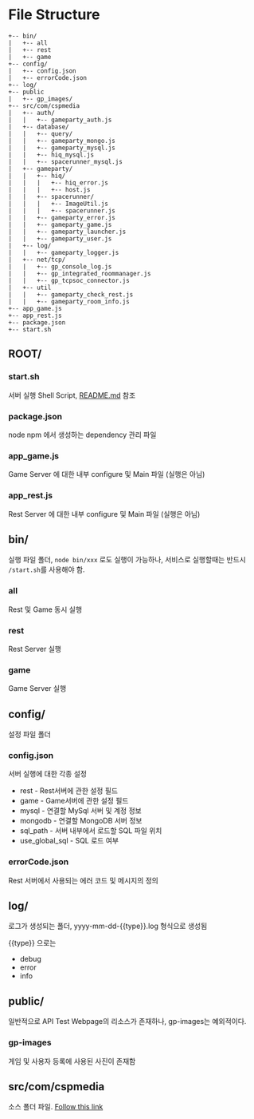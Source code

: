 # File Structure

	+-- bin/
	|   +-- all
	|   +-- rest
	|   +-- game
	+-- config/
	|   +-- config.json
	|   +-- errorCode.json
	+-- log/
	+-- public
	|   +-- gp_images/
	+-- src/com/cspmedia
	|   +-- auth/
	|   |   +-- gameparty_auth.js
	|   +-- database/
	|   |   +-- query/
	|   |   +-- gameparty_mongo.js
	|   |   +-- gameparty_mysql.js
	|   |   +-- hiq_mysql.js
	|   |   +-- spacerunner_mysql.js
	|   +-- gameparty/
	|   |   +-- hiq/
	|   |   |   +-- hiq_error.js
	|   |   |   +-- host.js
	|   |   +-- spacerunner/
	|   |   |   +-- ImageUtil.js
	|   |   |   +-- spacerunner.js
	|   |   +-- gameparty_error.js
	|   |   +-- gameparty_game.js
	|   |   +-- gameparty_launcher.js
	|   |   +-- gameparty_user.js
	|   +-- log/
	|   |   +-- gameparty_logger.js
	|   +-- net/tcp/
	|   |   +-- gp_console_log.js
	|   |   +-- gp_integrated_roommanager.js
	|   |   +-- gp_tcpsoc_connector.js
	|   +-- util
	|   |   +-- gameparty_check_rest.js
	|   |   +-- gameparty_room_info.js
	+-- app_game.js
	+-- app_rest.js
	+-- package.json
	+-- start.sh


## ROOT/

### start.sh

서버 실행 Shell Script, [README.md](../README.md) 참조

### package.json

node npm 에서 생성하는 dependency 관리 파일

### app_game.js

Game Server 에 대한 내부 configure 및 Main 파일 (실행은 아님)

### app_rest.js

Rest Server 에 대한 내부 configure 및 Main 파일 (실행은 아님)

## bin/

실행 파일 폴더, `node bin/xxx` 로도 실행이 가능하나, 서비스로 실행할때는 반드시 `/start.sh`를 사용해야 함.

### all

Rest 및 Game 동시 실행

### rest

Rest Server 실행

### game

Game Server 실행

## config/

설정 파일 폴더

### config.json

서버 실행에 대한 각종 설정

* rest - Rest서버에 관한 설정 필드
* game - Game서버에 관한 설정 필드
* mysql - 연결할 MySql 서버 및 계정 정보
* mongodb - 연결할 MongoDB 서버 정보
* sql_path - 서버 내부에서 로드할 SQL 파일 위치
* use_global_sql - SQL 로드 여부

### errorCode.json

Rest 서버에서 사용되는 에러 코드 및 메시지의 정의

## log/

로그가 생성되는 폴더, yyyy-mm-dd-{{type}}.log 형식으로 생성됨

{{type}} 으로는

* debug
* error
* info

## public/

일반적으로 API Test Webpage의 리소스가 존재하나, gp-images는 예외적이다.

### gp-images

게임 및 사용자 등록에 사용된 사진이 존재함

## src/com/cspmedia

소스 폴더 파일. [Follow this link](src.md)